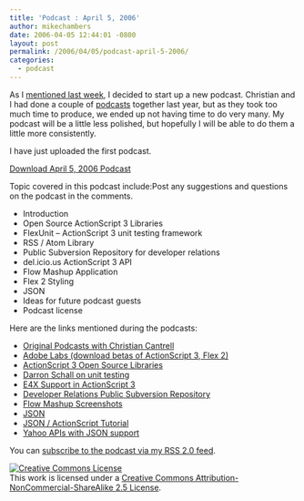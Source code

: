 ```yaml
---
title: 'Podcast : April 5, 2006'
author: mikechambers
date: 2006-04-05 12:44:01 -0800
layout: post
permalink: /2006/04/05/podcast-april-5-2006/
categories:
  - podcast
---
```



As I [mentioned last week][1], I decided to start up a new podcast. Christian and I had done a couple of [podcasts][2] together last year, but as they took too much time to produce, we ended up not having time to do very many. My podcast will be a little less polished, but hopefully I will be able to do them a little more consistently.

I have just uploaded the first podcast.

[Download April 5, 2006 Podcast][3]

Topic covered in this podcast include:Post any suggestions and questions on the podcast in the comments.  
<!--more-->

*   Introduction
*   Open Source ActionScript 3 Libraries
*   FlexUnit &#8211; ActionScript 3 unit testing framework
*   RSS / Atom Library
*   Public Subversion Repository for developer relations
*   del.icio.us ActionScript 3 API
*   Flow Mashup Application
*   Flex 2 Styling
*   JSON
*   Ideas for future podcast guests
*   Podcast license

Here are the links mentioned during the podcasts:

*   [Original Podcasts with Christian Cantrell][2]
*   [Adobe Labs (download betas of ActionScript 3, Flex 2)][4]
*   [ActionScript 3 Open Source Libraries][5]
*   [Darron Schall on unit testing][6]
*   [E4X Support in ActionScript 3][7]
*   [Developer Relations Public Subversion Repository][8]
*   [Flow Mashup Screenshots][9]
*   [JSON][10]
*   [JSON / ActionScript Tutorial][11]
*   [Yahoo APIs with JSON support][12]

You can [subscribe to the podcast via my RSS 2.0 feed][13].

<!-- Creative Commons License -->

  
<a rel="license" href="http://creativecommons.org/licenses/by-nc-sa/2.5/"><img alt="Creative Commons License" border="0" src="http://creativecommons.org/images/public/somerights20.gif" /></a>  
This work is licensed under a <a rel="license" href="http://creativecommons.org/licenses/by-nc-sa/2.5/">Creative Commons Attribution-NonCommercial-ShareAlike 2.5 License</a>.  
<!-- /Creative Commons License -->

 [1]: http://weblogs.macromedia.com/mesh/archives/2006/03/starting_podcas.cfm
 [2]: http://weblogs.macromedia.com/podcast/
 [3]: http://weblogs.macromedia.com/mesh/files/podcasts/04_05_06_mike_chambers.mp3
 [4]: http://labs.adobe.com
 [5]: http://labs.macromedia.com/wiki/index.php/ActionScript_3:resources:apis:libraries
 [6]: http://www.darronschall.com/weblog/archives/000212.cfm
 [7]: http://labs.macromedia.com/wiki/index.php/ActionScript_3:overview#ECMAScript_for_XML_.28E4X.29
 [8]: http://labs.macromedia.com/wiki/index.php/Source:get
 [9]: http://weblogs.macromedia.com/mesh/archives/2006/03/i_just_posted_s.cfm
 [10]: http://www.json.org/
 [11]: http://weblogs.macromedia.com/mesh/archives/2006/03/reminder_flex_2.cfm
 [12]: http://developer.yahoo.com/
 [13]: /mesh/index.xml